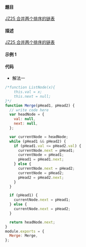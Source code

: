 #### 題目

[JZ25 合并两个排序的链表](https://www.nowcoder.com/practice/d8b6b4358f774294a89de2a6ac4d9337?tpId=13&tqId=23267&ru=/practice/75e878df47f24fdc9dc3e400ec6058ca&qru=/ta/coding-interviews/question-ranking)

#### 描述

[JZ25 合并两个排序的链表](https://www.nowcoder.com/practice/d8b6b4358f774294a89de2a6ac4d9337?tpId=13&tqId=23267&ru=/practice/75e878df47f24fdc9dc3e400ec6058ca&qru=/ta/coding-interviews/question-ranking)

#### 示例 1

#### 代码

- 解法一

```js
/*function ListNode(x){
    this.val = x;
    this.next = null;
}*/
function Merge(pHead1, pHead2) {
  // write code here
  var headNode = {
    val: null,
    next: null,
  };

  var currentNode = headNode;
  while (pHead1 && pHead2) {
    if (pHead1.val <= pHead2.val) {
      currentNode.next = pHead1;
      currentNode = pHead1;
      pHead1 = pHead1.next;
    } else {
      currentNode.next = pHead2;
      currentNode = pHead2;
      pHead2 = pHead2.next;
    }
  }

  if (pHead1) {
    currentNode.next = pHead1;
  } else {
    currentNode.next = pHead2;
  }

  return headNode.next;
}
module.exports = {
  Merge: Merge,
};
```
